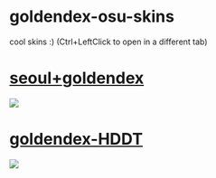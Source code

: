 # goldendex-osu-skins

cool skins :)  (Ctrl+LeftClick to open in a different tab)






# [seoul+goldendex](https://mega.nz/file/fIgRwZaT#r4Hk5jSbZ-QzgJj4A8koUghuZckTGJRYbyI5RUFfA6I)
![](https://media.discordapp.net/attachments/1029797258763444324/1029797303399235744/unknown.png?width=1201&height=676)

# [goldendex-HDDT](https://mega.nz/file/vAZwRJxJ#a3AM_FRUp753BKXROOySKL1nltyqWJe0psGp9KxqKyo)
![]([https://media.discordapp.net/attachments/932221404580053002/1040706859163725975/screenshot114.jpg?width=1202&height=676])
